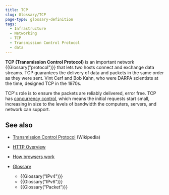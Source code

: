 ```yaml
---
title: TCP
slug: Glossary/TCP
page-type: glossary-definition
tags:
  - Infrastructure
  - Networking
  - TCP
  - Transmission Control Protocol
  - data
---
```


**TCP (Transmission Control Protocol)** is an important network {{Glossary("protocol")}} that lets two hosts connect and exchange data streams. TCP guarantees the delivery of data and packets in the same order as they were sent. Vint Cerf and Bob Kahn, who were DARPA scientists at the time, designed TCP in the 1970s.

TCP's role is to ensure the packets are reliably delivered, error free. TCP has [concurrency control](https://en.wikipedia.org/wiki/Concurrency_control), which means the initial requests start small, increasing in size to the levels of bandwidth the computers, servers, and network can support.

## See also

- [Transmission Control Protocol](https://en.wikipedia.org/wiki/Transmission_Control_Protocol) (Wikipedia)
- [HTTP Overview](/en-US/docs/Web/HTTP/Overview)
- [How browsers work](/en-US/docs/Web/Performance/How_browsers_work)
- [Glossary](/en-US/docs/Glossary)

  - {{Glossary("IPv4")}}
  - {{Glossary("IPv6")}}
  - {{Glossary("Packet")}}
